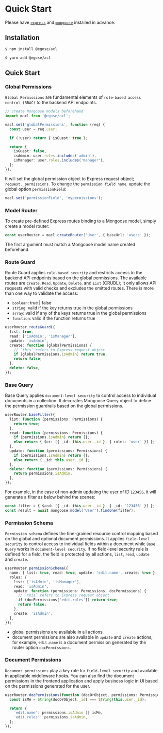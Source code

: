 # Quick Start

Please have [`express`](https://www.npmjs.com/package/express) and [`mongoose`](https://www.npmjs.com/package/mongoose) installed in advance.

## Installation

```sh
$ npm install @egose/acl
```

```sh
$ yarn add @egose/acl
```

## Quick Start

### Global Permissions

`Global Permissions` are fundamental elements of `role-based access control (RBAC)` to the backend API endpoints.

```ts
// create Mongoose models beforehand
import macl from '@egose/acl';

macl.set('globalPermissions', function (req) {
  const user = req.user;

  if (!user) return { isGuest: true };

  return {
    isGuest: false,
    isAdmin: user.roles.includes('admin'),
    isManager: user.roles.includes('manager'),
  };
});
```

It will set the global permission object to Express request object; `request._permissions`.
To change the `permission field name`, update the global option `permissionField`:

```ts
macl.set('permissionField', 'mypermissions');
```

### Model Router

To create pre-defined Express routes binding to a Mongoose model, simply create a model router:

```ts
const userRouter = macl.createRouter('User', { baseUrl: 'users' });
```

The first argument must match a Mongoose model name created beforehand.

### Route Guard

Route Guard applies `role-based security` and restricts access to the backend API endpoints based on the global permissions.
The available routes are `Create`, `Read`, `Update`, `Delete`, and `List` (CRUDL); it only allows API requests with valid checks and excludes the omitted routes.
There is more than one way to validate the access:

- `boolean`: true | false
- `string`: valid if the key returns true in the global permissions
- `array`: valid if any of the keys returns true in the global permissions
- `function`: valid if the function returns true

```ts
userRouter.routeGuard({
  list: true,
  read: ['isAdmin', 'isManager'],
  update: 'isAdmin',
  create: function (globalPermissions) {
    // `this` refers to Express request object
    if (globalPermissions.isAdmin) return true;
    return false;
  },
  delete: false,
});
```

### Base Query

Base Query applies `document-level security` to control access to individual documents in a collection.
It decorates Mongoose Query object to define the permission guardrails based on the global permissions.

```ts
userRouter.baseFilter({
  list: function (permissions: Permissions) {
    return true;
  },
  read: function (permissions: Permissions) {
    if (permissions.isAdmin) return {};
    else return { $or: [{ _id: this.user._id }, { roles: 'user' }] };
  },
  update: function (permissions: Permissions) {
    if (permissions.isAdmin) return {};
    else return { _id: this.user._id };
  },
  delete: function (permissions: Permissions) {
    return permissions.isAdmin;
  },
});
```

For example, in the case of non-admin updating the user of ID `123456`, it will generate a filter as below behind the scenes:

```ts
const filter = { $and: [{ _id: this.user._id }, { _id: '123456' }] };
const result = await mongoose.model('User').findOne(filter);
```

### Permission Schema

`Permission schema` defines the fine-grained resource control mapping based on the global and optional document permissions.
It applies `field-level security` to control access to individual fields within a document while `Base Query` works in `document-level security`.
If no field-level security rule is defined for a field, the field is protected by all actions, `list`, `read`, `update` and `create`.

```ts
userRouter.permissionSchema({
  name: { list: true, read: true, update: 'edit.name', create: true },
  roles: {
    list: ['isAdmin', 'isManager'],
    read: 'isAdmin',
    update: function (permissions: Permissions, docPermissions) {
      // `this` refers to Express request object
      if (docPermissions['edit.roles']) return true;
      return false;
    },
    create: 'isAdmin',
  },
});
```

- global permissions are available in all actions.
- document permissions are also available in `update` and `create` actions; for example, `edit.name` is a document permission generated by the router option `docPermissions`.

### Document Permissions

`Document permissions` play a key role for `field-level security` and available in applicable middleware hooks. You can also find the document permissions in the frontend application and apply business logic in UI based on the permissions generated for the user.

```ts
userRouter.docPermissions(function (docOrObject, permissions: Permissions) {
  const isMe = String(docOrObject._id) === String(this.user._id);

  return {
    'edit.name': permissions.isAdmin || isMe,
    'edit.roles': permissions.isAdmin,
  };
});
```
